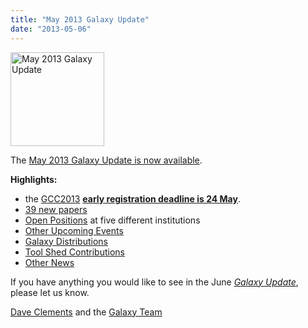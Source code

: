 ```yaml
---
title: "May 2013 Galaxy Update"
date: "2013-05-06"
---
```

<div class='right'><a href='/src/galaxy-updates/2013-05/index.md'><img src="/src/images/logos/GalaxyUpdate200.png" alt="May 2013 Galaxy Update" width=150 /></a></div>

The [May 2013 Galaxy Update is now available](/src/galaxy-updates/2013-05/index.md). 

**Highlights:**
* the [GCC2013](/src/galaxy-updates/2013-05/index.md#gcc2013) **[early registration deadline is 24 May](/src/events/gcc2013/register/index.md)**.
* [39 new papers](/src/galaxy-updates/2013-05/index.md#new-papers)
* [Open Positions](/src/galaxy-updates/2013-05/index.md#whos-hiring) at five different institutions
* [Other Upcoming Events](/src/galaxy-updates/2013-05/index.md#other-upcoming-events)
* [Galaxy Distributions](/src/galaxy-updates/2013-05/index.md#galaxy-distributions)
* [Tool Shed Contributions](/src/galaxy-updates/2013-05/index.md#toolshed-contributions)
* [Other News](/src/galaxy-updates/2013-05/index.md#other-news)

If you have anything you would like to see in the June *[Galaxy Update](/src/galaxy-updates/index.md)*, please let us know.

[Dave Clements](/people/dave-clements/index.md) and the [Galaxy Team](/src/galaxy-team/)
